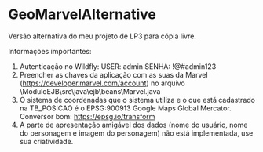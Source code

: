 # GeoMarvelAlternative

Versão alternativa do meu projeto de LP3 para cópia livre.

Informações importantes:

1. Autenticação no Wildfly: USER: admin SENHA: !@#admin123
2. Preencher as chaves da aplicação com as suas da Marvel (https://developer.marvel.com/account) no arquivo \ModuloEJB\src\java\ejb\beans\Marvel.java
3. O sistema de coordenadas que o sistema utiliza e o que está cadastrado na TB_POSICAO é o EPSG:900913 Google Maps Global Mercator. Conversor bom: https://epsg.io/transform
4. A parte de apresentação amigável dos dados (nome do usuário, nome do personagem e imagem do personagem) não está implementada, use sua criatividade.
